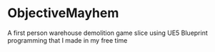 # ObjectiveMayhem
A first person warehouse demolition game slice using UE5 Blueprint programming that I made in my free time
